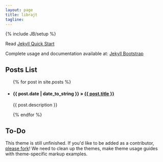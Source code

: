 ```yaml
---
layout: page
title: librajt
tagline: 
---
```

{% include JB/setup %}

Read [Jekyll Quick Start](http://jekyllbootstrap.com/usage/jekyll-quick-start.html)

Complete usage and documentation available at: [Jekyll Bootstrap](http://jekyllbootstrap.com)

## Posts List

<ul class="posts">
  {% for post in site.posts %}
    <li>
		<h4><span>{{ post.date | date_to_string }}</span> &raquo; <a href="{{ BASE_PATH }}{{ post.url }}">{{ post.title }}</a></h4>
		<p>{{ post.description }}</p>
    </li>
  {% endfor %}
</ul>

## To-Do

This theme is still unfinished. If you'd like to be added as a contributor, [please fork](http://github.com/plusjade/jekyll-bootstrap)!
We need to clean up the themes, make theme usage guides with theme-specific markup examples.


